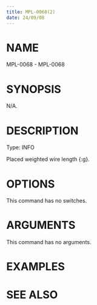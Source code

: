 ```yaml
---
title: MPL-0068(2)
date: 24/09/08
---
```


# NAME

MPL-0068 - MPL-0068

# SYNOPSIS

N/A.

# DESCRIPTION

Type: INFO

Placed weighted wire length {:g}.

# OPTIONS

This command has no switches.

# ARGUMENTS

This command has no arguments.

# EXAMPLES

# SEE ALSO
